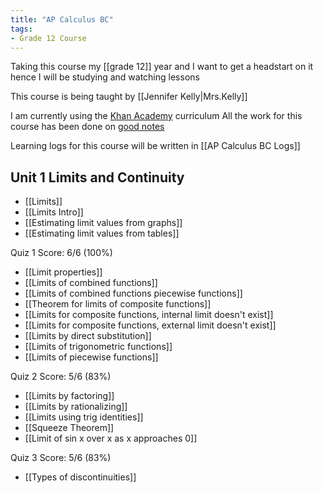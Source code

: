 ```yaml
---
title: "AP Calculus BC"
tags:
- Grade 12 Course
---
```

Taking this course my [[grade 12]] year and I want to get a headstart on it hence I will be studying and watching lessons

This course is being taught by [[Jennifer Kelly|Mrs.Kelly]] 


I am currently using the [Khan Academy](https://www.khanacademy.org/math/ap-calculus-bc) curriculum
All the work for this course has been done on [good notes](https://share.goodnotes.com/s/3MyJ4ctjUc4RpfrtEAiwij)

Learning logs for this course will be written in [[AP Calculus BC Logs]]

## Unit 1 Limits and Continuity

- [[Limits]]
- [[Limits Intro]]
- [[Estimating limit values from graphs]]
- [[Estimating limit values from tables]]

Quiz 1 Score: 6/6 (100%)

- [[Limit properties]]
- [[Limits of combined functions]]
- [[Limits of combined functions piecewise functions]]
- [[Theorem for limits of composite functions]]
- [[Limits for composite functions, internal limit doesn't exist]]
- [[Limits for composite functions, external limit doesn't exist]]
- [[Limits by direct substitution]]
- [[Limits of trigonometric functions]]
- [[Limits of piecewise functions]]

Quiz 2 Score: 5/6 (83%)

- [[Limits by factoring]]
- [[Limits by rationalizing]]
- [[Limits using trig identities]]
- [[Squeeze Theorem]]
- [[Limit of sin x over x as x approaches 0]]

Quiz 3 Score: 5/6 (83%)

- [[Types of discontinuities]] 